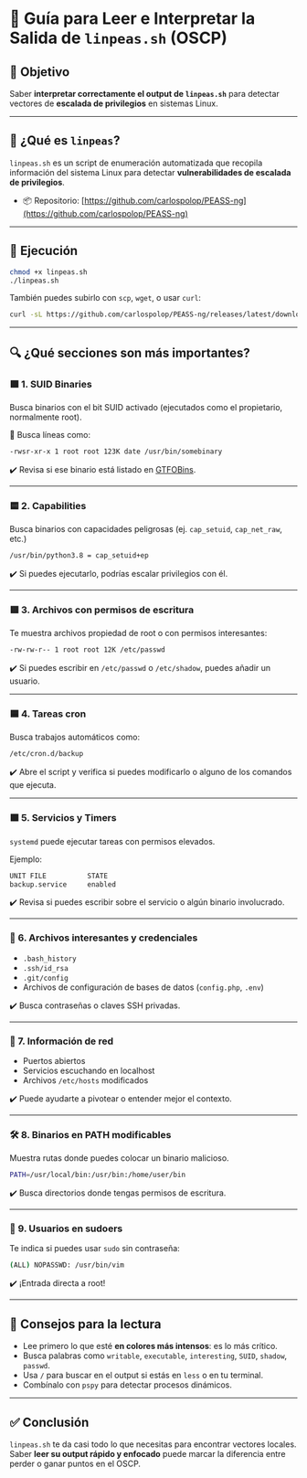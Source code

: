 # 🧠 Guía para Leer e Interpretar la Salida de `linpeas.sh` (OSCP)

## 🎯 Objetivo

Saber **interpretar correctamente el output de `linpeas.sh`** para detectar vectores de **escalada de privilegios** en sistemas Linux.

---

## 🧾 ¿Qué es `linpeas`?

`linpeas.sh` es un script de enumeración automatizada que recopila información del sistema Linux para detectar **vulnerabilidades de escalada de privilegios**.

- 📦 Repositorio: [https://github.com/carlospolop/PEASS-ng](https://github.com/carlospolop/PEASS-ng)

---

## 🚀 Ejecución

```bash
chmod +x linpeas.sh
./linpeas.sh
```

También puedes subirlo con `scp`, `wget`, o usar `curl`:

```bash
curl -sL https://github.com/carlospolop/PEASS-ng/releases/latest/download/linpeas.sh | bash
```

---

## 🔍 ¿Qué secciones son más importantes?

### 🟩 1. **SUID Binaries**
Busca binarios con el bit SUID activado (ejecutados como el propietario, normalmente root).

🔎 Busca líneas como:
```bash
-rwsr-xr-x 1 root root 123K date /usr/bin/somebinary
```

✔️ Revisa si ese binario está listado en [GTFOBins](https://gtfobins.github.io/).

---

### 🟨 2. **Capabilities**
Busca binarios con capacidades peligrosas (ej. `cap_setuid`, `cap_net_raw`, etc.)

```bash
/usr/bin/python3.8 = cap_setuid+ep
```

✔️ Si puedes ejecutarlo, podrías escalar privilegios con él.

---

### 🟥 3. **Archivos con permisos de escritura**
Te muestra archivos propiedad de root o con permisos interesantes:

```bash
-rw-rw-r-- 1 root root 12K /etc/passwd
```

✔️ Si puedes escribir en `/etc/passwd` o `/etc/shadow`, puedes añadir un usuario.

---

### 🟦 4. **Tareas cron**
Busca trabajos automáticos como:

```bash
/etc/cron.d/backup
```

✔️ Abre el script y verifica si puedes modificarlo o alguno de los comandos que ejecuta.

---

### 🟪 5. **Servicios y Timers**
`systemd` puede ejecutar tareas con permisos elevados.

Ejemplo:
```bash
UNIT FILE          STATE   
backup.service     enabled
```

✔️ Revisa si puedes escribir sobre el servicio o algún binario involucrado.

---

### 🧾 6. **Archivos interesantes y credenciales**
- `.bash_history`
- `.ssh/id_rsa`
- `.git/config`
- Archivos de configuración de bases de datos (`config.php`, `.env`)

✔️ Busca contraseñas o claves SSH privadas.

---

### 🧬 7. **Información de red**
- Puertos abiertos
- Servicios escuchando en localhost
- Archivos `/etc/hosts` modificados

✔️ Puede ayudarte a pivotear o entender mejor el contexto.

---

### 🛠️ 8. **Binarios en PATH modificables**
Muestra rutas donde puedes colocar un binario malicioso.

```bash
PATH=/usr/local/bin:/usr/bin:/home/user/bin
```

✔️ Busca directorios donde tengas permisos de escritura.

---

### 🔐 9. **Usuarios en sudoers**
Te indica si puedes usar `sudo` sin contraseña:

```bash
(ALL) NOPASSWD: /usr/bin/vim
```

✔️ ¡Entrada directa a root!

---

## 🧠 Consejos para la lectura

- Lee primero lo que esté **en colores más intensos**: es lo más crítico.
- Busca palabras como `writable`, `executable`, `interesting`, `SUID`, `shadow`, `passwd`.
- Usa `/` para buscar en el output si estás en `less` o en tu terminal.
- Combínalo con `pspy` para detectar procesos dinámicos.

---

## ✅ Conclusión

`linpeas.sh` te da casi todo lo que necesitas para encontrar vectores locales. Saber **leer su output rápido y enfocado** puede marcar la diferencia entre perder o ganar puntos en el OSCP.
